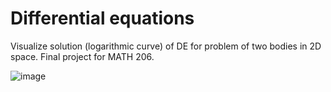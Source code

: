 # Differential equations

Visualize solution (logarithmic curve) of DE for problem of two bodies in 2D space. Final project for MATH 206.

![image](https://user-images.githubusercontent.com/56745453/206636790-c1348a26-85b1-4d95-92fe-8eb17e553239.png)
